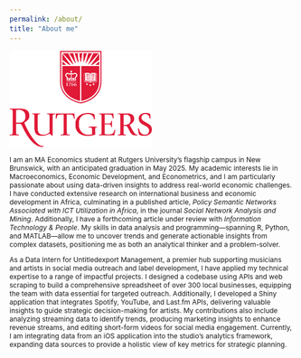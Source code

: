 ```yaml
---
permalink: /about/
title: "About me"
---
```


<img src="/assets/images/Rutgers_University_Logo.png" alt="Rutgers University Logo" style="max-width: 50%; height: auto;" />


<div style="font-size: 12px;">
  <p>
    I am an MA Economics student at Rutgers University’s flagship campus in New Brunswick, with an anticipated graduation in May 2025. My academic interests lie in Macroeconomics, Economic Development, and Econometrics, and I am particularly passionate about using data-driven insights to address real-world economic challenges. I have conducted extensive research on international business and economic development in Africa, culminating in a published article, <i>Policy Semantic Networks Associated with ICT Utilization in Africa</i>, in the journal <i>Social Network Analysis and Mining</i>. Additionally, I have a forthcoming article under review with <i>Information Technology & People</i>. My skills in data analysis and programming—spanning R, Python, and MATLAB—allow me to uncover trends and generate actionable insights from complex datasets, positioning me as both an analytical thinker and a problem-solver.
  </p>
  
  <p>
    As a Data Intern for Untitledexport Management, a premier hub supporting musicians and artists in social media outreach and label development, I have applied my technical expertise to a range of impactful projects. I designed a codebase using APIs and web scraping to build a comprehensive spreadsheet of over 300 local businesses, equipping the team with data essential for targeted outreach. Additionally, I developed a Shiny application that integrates Spotify, YouTube, and Last.fm APIs, delivering valuable insights to guide strategic decision-making for artists. My contributions also include analyzing streaming data to identify trends, producing marketing insights to enhance revenue streams, and editing short-form videos for social media engagement. Currently, I am integrating data from an iOS application into the studio’s analytics framework, expanding data sources to provide a holistic view of key metrics for strategic planning.
  </p>
</div>
